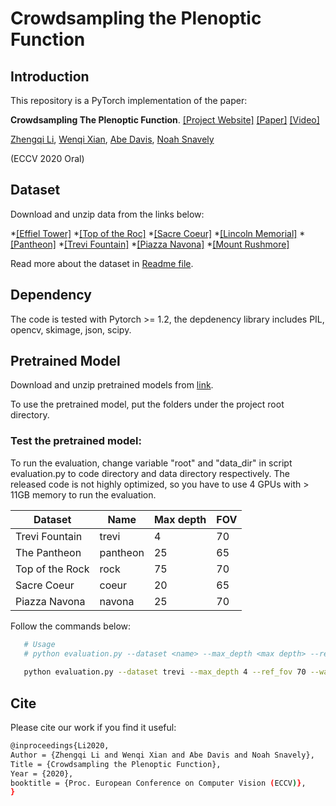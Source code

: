 # Crowdsampling the Plenoptic Function 

## Introduction
This repository is a PyTorch implementation of the paper:

**Crowdsampling The Plenoptic Function**. 
[[Project Website]](https://research.cs.cornell.edu/crowdplenoptic/) [[Paper]](https://arxiv.org/pdf/2007.15194.pdf) [[Video]](https://www.youtube.com/watch?v=MAVFKWX8LYo)

[Zhengqi Li](https://www.cs.cornell.edu/~zl548/),
[Wenqi Xian](https://www.cs.cornell.edu/~wenqixian/),
[Abe Davis](http://www.abedavis.com/),
[Noah Snavely](https://www.cs.cornell.edu/~snavely/)

(ECCV 2020 Oral)

## Dataset
Download and unzip data from the links below: 

*[[Effiel Tower]](https://research.cs.cornell.edu/megadepth/dataset/CrowdSampling/0000.zip)
*[[Top of the Roc]](https://research.cs.cornell.edu/megadepth/dataset/CrowdSampling/0011.zip)
*[[Sacre Coeur]](https://research.cs.cornell.edu/megadepth/dataset/CrowdSampling/0013.zip)
*[[Lincoln Memorial]](https://research.cs.cornell.edu/megadepth/dataset/CrowdSampling/0021.zip)
*[[Pantheon]](https://research.cs.cornell.edu/megadepth/dataset/CrowdSampling/0023.zip)
*[[Trevi Fountain]](https://research.cs.cornell.edu/megadepth/dataset/CrowdSampling/0036.zip)
*[[Piazza Navona]](https://research.cs.cornell.edu/megadepth/dataset/CrowdSampling/0057.zip)
*[[Mount Rushmore]](https://research.cs.cornell.edu/megadepth/dataset/CrowdSampling/1589.zip)

Read more about the dataset in [Readme file](https://research.cs.cornell.edu/megadepth/dataset/CrowdSampling/README.txt).

## Dependency
The code is tested with Pytorch >= 1.2, the depdenency library includes PIL, opencv, skimage, json, scipy.

## Pretrained Model
Download and unzip pretrained models from [link](https://research.cs.cornell.edu/megadepth/dataset/CrowdSampling/pretrain_models.zip).

To use the pretrained model, put the folders under the project root directory.

### Test the pretrained model:
To run the evaluation, change variable "root" and "data_dir" in script evaluation.py to code directory and data directory respectively. The released code is not highly optimized, so you have to use 4 GPUs with > 11GB memory to run the evaluation. 

| Dataset| Name  | Max depth  | FOV | 
|--------|----------|-------|--------|
| Trevi Fountain | trevi  | 4 |  70 |
| The Pantheon | pantheon | 25 |  65 |
| Top of the Rock | rock  | 75 |  70 |
| Sacre Coeur | coeur | 20 |  65 |
| Piazza Navona | navona  | 25 |  70 |

Follow the commands below:
```bash
   # Usage
   # python evaluation.py --dataset <name> --max_depth <max depth> --ref_fov <fov> --warp_src_img 1
   
   python evaluation.py --dataset trevi --max_depth 4 --ref_fov 70 --warp_src_img 1
```

## Cite
Please cite our work if you find it useful:
```bash
@inproceedings{Li2020,
Author = {Zhengqi Li and Wenqi Xian and Abe Davis and Noah Snavely},
Title = {Crowdsampling the Plenoptic Function},
Year = {2020},
booktitle = {Proc. European Conference on Computer Vision (ECCV)},
}
```


